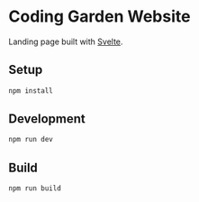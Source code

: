 # Coding Garden Website

Landing page built with [Svelte](https://svelte.dev/).

## Setup

```bash
npm install
```

## Development

```bash
npm run dev
```

## Build

```bash
npm run build
```
